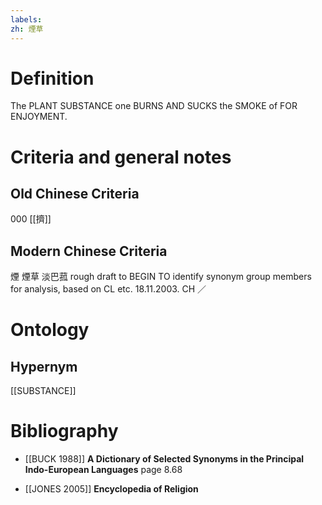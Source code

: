 ```yaml
---
labels: 
zh: 煙草
---
```


# Definition
The PLANT SUBSTANCE one BURNS AND SUCKS the SMOKE of FOR ENJOYMENT.
# Criteria and general notes
## Old Chinese Criteria
000 [[擠]]
## Modern Chinese Criteria
煙
煙草
淡巴菰
rough draft to BEGIN TO identify synonym group members for analysis, based on CL etc. 18.11.2003. CH ／
# Ontology

## Hypernym
[[SUBSTANCE]]
# Bibliography
- [[BUCK 1988]]
**A Dictionary of Selected Synonyms in the Principal Indo-European Languages** page 8.68

- [[JONES 2005]]
**Encyclopedia of Religion** 
